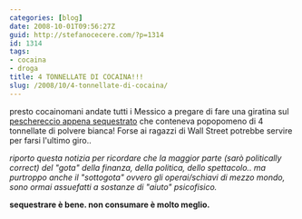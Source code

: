 ```yaml
---
categories: [blog]
date: 2008-10-01T09:56:27Z
guid: http://stefanocecere.com/?p=1314
id: 1314
tags:
- cocaina
- droga
title: 4 TONNELLATE DI COCAINA!!!
slug: /2008/10/4-tonnellate-di-cocaina/
---
```


presto cocainomani andate tutti i Messico a pregare di fare una giratina sul [peschereccio appena sequestrato](http://www.ansa.it/site/notizie/awnplus/topnews/news/2008-09-30_130234140.html) che conteneva popopomeno di 4 tonnellate di polvere bianca! Forse ai ragazzi di Wall Street potrebbe servire per farsi l'ultimo giro..

_riporto questa notizia per ricordare che la maggior parte (sarò politically correct) del "gota" della finanza, della politica, dello spettacolo.. ma purtroppo anche il "sottogota" ovvero gli operai/schiavi di mezzo mondo, sono ormai assuefatti a sostanze di "aiuto" psicofisico._

**sequestrare è bene. non consumare è molto meglio.**